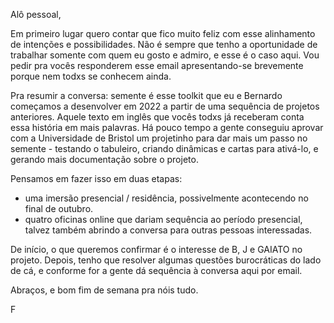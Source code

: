 
Alô pessoal,

Em primeiro lugar quero contar que fico muito feliz com esse alinhamento de intenções e possibilidades. Não é sempre que tenho a oportunidade de trabalhar somente com quem eu gosto e admiro, e esse é o caso aqui. Vou pedir pra vocês responderem esse email apresentando-se brevemente porque nem todxs se conhecem ainda.

Pra resumir a conversa: semente é esse toolkit que eu e Bernardo começamos a desenvolver em 2022 a partir de uma sequência de projetos anteriores. Aquele texto em inglês que vocês todxs já receberam conta essa história em mais palavras. Há pouco tempo a gente conseguiu aprovar com a Universidade de Bristol um projetinho para dar mais um passo no semente - testando o tabuleiro, criando dinâmicas e cartas para ativá-lo, e gerando mais documentação sobre o projeto.

Pensamos em fazer isso em duas etapas: 

- uma imersão presencial / residência, possivelmente acontecendo no final de outubro. 
- quatro oficinas online que dariam sequência ao período presencial, talvez também abrindo a conversa para outras pessoas interessadas.

De início, o que queremos confirmar é o interesse de B, J e GAIATO no projeto. Depois, tenho que resolver algumas questões burocráticas do lado de cá, e conforme for a gente dá sequência à conversa aqui por email.

Abraços, e bom fim de semana pra nóis tudo.

F